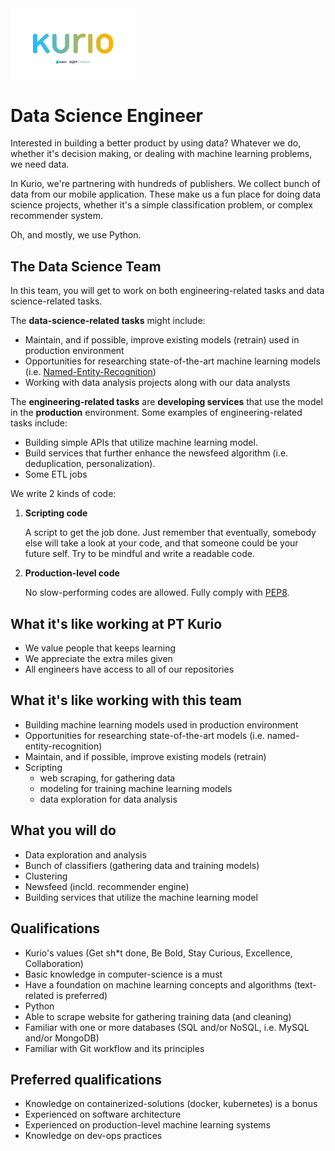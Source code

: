 <img src="logo-pt-kurio.png" alt="Logo" style="width: 200px;"/>

# Data Science Engineer

Interested in building a better product by using data? Whatever we do, whether it's decision making, or dealing with machine learning problems, we need data.

In Kurio, we're partnering with hundreds of publishers. We collect bunch of data from our mobile application. These make us a fun place for doing data science projects, whether it's a simple classification problem, or complex recommender system.

Oh, and mostly, we use Python.

## The Data Science Team

In this team, you will get to work on both engineering-related tasks and data science-related tasks.

The **data-science-related tasks** might include:

- Maintain, and if possible, improve existing models (retrain) used in production environment
- Opportunities for researching state-of-the-art machine learning models (i.e. [Named-Entity-Recognition](https://www.sciencedirect.com/science/article/pii/S1877050918314832))
- Working with data analysis projects along with our data analysts

The **engineering-related tasks** are **developing services** that use the model in the **production** environment. Some examples of engineering-related tasks include:

- Building simple APIs that utilize machine learning model.
- Build services that further enhance the newsfeed algorithm (i.e. deduplication, personalization).
- Some ETL jobs

We write 2 kinds of code:

1. **Scripting code**

   A script to get the job done. Just remember that eventually, somebody else will take a look at your code, and that someone could be your future self. Try to be mindful and write a readable code.

2. **Production-level code**

   No slow-performing codes are allowed. Fully comply with [PEP8](https://www.python.org/dev/peps/pep-0008/).

## What it's like working at PT Kurio

- We value people that keeps learning
- We appreciate the extra miles given
- All engineers have access to all of our repositories

## What it's like working with this team

- Building machine learning models used in production environment
- Opportunities for researching state-of-the-art models (i.e. named-entity-recognition)
- Maintain, and if possible, improve existing models (retrain)
- Scripting
  - web scraping, for gathering data
  - modeling for training machine learning models
  - data exploration for data analysis

## What you will do

- Data exploration and analysis
- Bunch of classifiers (gathering data and training models)
- Clustering
- Newsfeed (incld. recommender engine)
- Building services that utilize the machine learning model

## Qualifications

- Kurio's values (Get sh*t done, Be Bold, Stay Curious, Excellence, Collaboration)
- Basic knowledge in computer-science is a must
- Have a foundation on machine learning concepts and algorithms (text-related is preferred)
- Python
- Able to scrape website for gathering training data (and cleaning)
- Familiar with one or more databases (SQL and/or NoSQL, i.e. MySQL and/or MongoDB)
- Familiar with Git workflow and its principles

## Preferred qualifications

- Knowledge on containerized-solutions (docker, kubernetes) is a bonus
- Experienced on software architecture
- Experienced on production-level machine learning systems
- Knowledge on dev-ops practices
